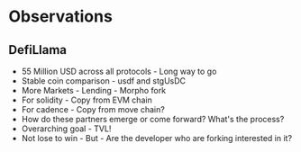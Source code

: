 # Observations

## DefiLlama

- 55 Million USD across all protocols - Long way to go
- Stable coin comparison - usdf and stgUsDC
- More Markets - Lending - Morpho fork
- For solidity - Copy from EVM chain
- For cadence - Copy from move chain?
- How do these partners emerge or come forward? What's the process?
- Overarching goal - TVL!
- Not lose to win - But - Are the developer who are forking interested in it?